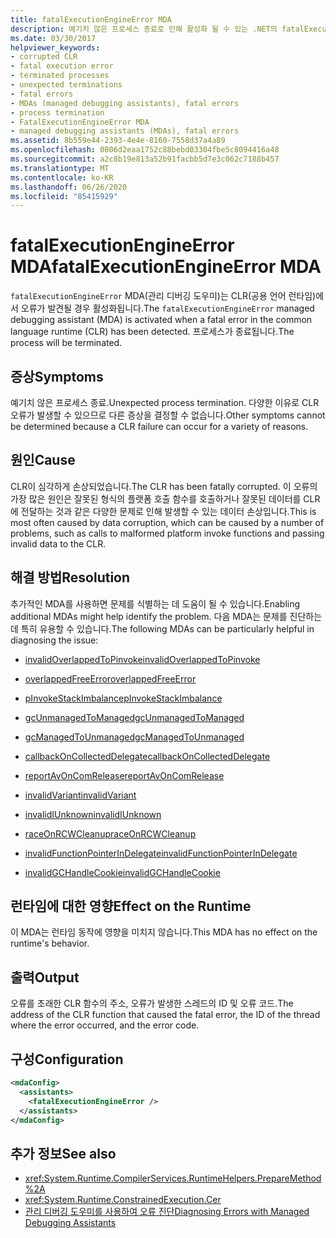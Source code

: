 ```yaml
---
title: fatalExecutionEngineError MDA
description: 예기치 않은 프로세스 종료로 인해 활성화 될 수 있는 .NET의 fatalExecutionEngineError MDA (관리 디버깅 도우미)를 검토 합니다.
ms.date: 03/30/2017
helpviewer_keywords:
- corrupted CLR
- fatal execution error
- terminated processes
- unexpected terminations
- fatal errors
- MDAs (managed debugging assistants), fatal errors
- process termination
- FatalExecutionEngineError MDA
- managed debugging assistants (MDAs), fatal errors
ms.assetid: 8b559e44-2393-4e4e-8160-7558d37a4a89
ms.openlocfilehash: 0806d2eaa1752c88bebd03304fbe5c8094416a48
ms.sourcegitcommit: a2c8b19e813a52b91facbb5d7e3c062c7188b457
ms.translationtype: MT
ms.contentlocale: ko-KR
ms.lasthandoff: 06/26/2020
ms.locfileid: "85415929"
---
```

# <a name="fatalexecutionengineerror-mda"></a><span data-ttu-id="dc3ca-103">fatalExecutionEngineError MDA</span><span class="sxs-lookup"><span data-stu-id="dc3ca-103">fatalExecutionEngineError MDA</span></span>
<span data-ttu-id="dc3ca-104">`fatalExecutionEngineError` MDA(관리 디버깅 도우미)는 CLR(공용 언어 런타임)에서 오류가 발견될 경우 활성화됩니다.</span><span class="sxs-lookup"><span data-stu-id="dc3ca-104">The `fatalExecutionEngineError` managed debugging assistant (MDA) is activated when a fatal error in the common language runtime (CLR) has been detected.</span></span> <span data-ttu-id="dc3ca-105">프로세스가 종료됩니다.</span><span class="sxs-lookup"><span data-stu-id="dc3ca-105">The process will be terminated.</span></span>  
  
## <a name="symptoms"></a><span data-ttu-id="dc3ca-106">증상</span><span class="sxs-lookup"><span data-stu-id="dc3ca-106">Symptoms</span></span>  
 <span data-ttu-id="dc3ca-107">예기치 않은 프로세스 종료.</span><span class="sxs-lookup"><span data-stu-id="dc3ca-107">Unexpected process termination.</span></span> <span data-ttu-id="dc3ca-108">다양한 이유로 CLR 오류가 발생할 수 있으므로 다른 증상을 결정할 수 없습니다.</span><span class="sxs-lookup"><span data-stu-id="dc3ca-108">Other symptoms cannot be determined because a CLR failure can occur for a variety of reasons.</span></span>  
  
## <a name="cause"></a><span data-ttu-id="dc3ca-109">원인</span><span class="sxs-lookup"><span data-stu-id="dc3ca-109">Cause</span></span>  
 <span data-ttu-id="dc3ca-110">CLR이 심각하게 손상되었습니다.</span><span class="sxs-lookup"><span data-stu-id="dc3ca-110">The CLR has been fatally corrupted.</span></span> <span data-ttu-id="dc3ca-111">이 오류의 가장 많은 원인은 잘못된 형식의 플랫폼 호출 함수를 호출하거나 잘못된 데이터를 CLR에 전달하는 것과 같은 다양한 문제로 인해 발생할 수 있는 데이터 손상입니다.</span><span class="sxs-lookup"><span data-stu-id="dc3ca-111">This is most often caused by data corruption, which can be caused by a number of problems, such as calls to malformed platform invoke functions and passing invalid data to the CLR.</span></span>  
  
## <a name="resolution"></a><span data-ttu-id="dc3ca-112">해결 방법</span><span class="sxs-lookup"><span data-stu-id="dc3ca-112">Resolution</span></span>  
 <span data-ttu-id="dc3ca-113">추가적인 MDA를 사용하면 문제를 식별하는 데 도움이 될 수 있습니다.</span><span class="sxs-lookup"><span data-stu-id="dc3ca-113">Enabling additional MDAs might help identify the problem.</span></span> <span data-ttu-id="dc3ca-114">다음 MDA는 문제를 진단하는 데 특히 유용할 수 있습니다.</span><span class="sxs-lookup"><span data-stu-id="dc3ca-114">The following MDAs can be particularly helpful in diagnosing the issue:</span></span>  
  
- [<span data-ttu-id="dc3ca-115">invalidOverlappedToPinvoke</span><span class="sxs-lookup"><span data-stu-id="dc3ca-115">invalidOverlappedToPinvoke</span></span>](invalidoverlappedtopinvoke-mda.md)  
  
- [<span data-ttu-id="dc3ca-116">overlappedFreeError</span><span class="sxs-lookup"><span data-stu-id="dc3ca-116">overlappedFreeError</span></span>](overlappedfreeerror-mda.md)  
  
- [<span data-ttu-id="dc3ca-117">pInvokeStackImbalance</span><span class="sxs-lookup"><span data-stu-id="dc3ca-117">pInvokeStackImbalance</span></span>](pinvokestackimbalance-mda.md)  
  
- [<span data-ttu-id="dc3ca-118">gcUnmanagedToManaged</span><span class="sxs-lookup"><span data-stu-id="dc3ca-118">gcUnmanagedToManaged</span></span>](gcunmanagedtomanaged-mda.md)  
  
- [<span data-ttu-id="dc3ca-119">gcManagedToUnmanaged</span><span class="sxs-lookup"><span data-stu-id="dc3ca-119">gcManagedToUnmanaged</span></span>](gcmanagedtounmanaged-mda.md)  
  
- [<span data-ttu-id="dc3ca-120">callbackOnCollectedDelegate</span><span class="sxs-lookup"><span data-stu-id="dc3ca-120">callbackOnCollectedDelegate</span></span>](callbackoncollecteddelegate-mda.md)  
  
- [<span data-ttu-id="dc3ca-121">reportAvOnComRelease</span><span class="sxs-lookup"><span data-stu-id="dc3ca-121">reportAvOnComRelease</span></span>](reportavoncomrelease-mda.md)  
  
- [<span data-ttu-id="dc3ca-122">invalidVariant</span><span class="sxs-lookup"><span data-stu-id="dc3ca-122">invalidVariant</span></span>](invalidvariant-mda.md)  
  
- [<span data-ttu-id="dc3ca-123">invalidIUnknown</span><span class="sxs-lookup"><span data-stu-id="dc3ca-123">invalidIUnknown</span></span>](invalidiunknown-mda.md)  
  
- [<span data-ttu-id="dc3ca-124">raceOnRCWCleanup</span><span class="sxs-lookup"><span data-stu-id="dc3ca-124">raceOnRCWCleanup</span></span>](raceonrcwcleanup-mda.md)  
  
- [<span data-ttu-id="dc3ca-125">invalidFunctionPointerInDelegate</span><span class="sxs-lookup"><span data-stu-id="dc3ca-125">invalidFunctionPointerInDelegate</span></span>](invalidfunctionpointerindelegate-mda.md)  
  
- [<span data-ttu-id="dc3ca-126">invalidGCHandleCookie</span><span class="sxs-lookup"><span data-stu-id="dc3ca-126">invalidGCHandleCookie</span></span>](invalidgchandlecookie-mda.md)  
  
## <a name="effect-on-the-runtime"></a><span data-ttu-id="dc3ca-127">런타임에 대한 영향</span><span class="sxs-lookup"><span data-stu-id="dc3ca-127">Effect on the Runtime</span></span>  
 <span data-ttu-id="dc3ca-128">이 MDA는 런타임 동작에 영향을 미치지 않습니다.</span><span class="sxs-lookup"><span data-stu-id="dc3ca-128">This MDA has no effect on the runtime's behavior.</span></span>  
  
## <a name="output"></a><span data-ttu-id="dc3ca-129">출력</span><span class="sxs-lookup"><span data-stu-id="dc3ca-129">Output</span></span>  
 <span data-ttu-id="dc3ca-130">오류를 초래한 CLR 함수의 주소, 오류가 발생한 스레드의 ID 및 오류 코드.</span><span class="sxs-lookup"><span data-stu-id="dc3ca-130">The address of the CLR function that caused the fatal error, the ID of the thread where the error occurred, and the error code.</span></span>  
  
## <a name="configuration"></a><span data-ttu-id="dc3ca-131">구성</span><span class="sxs-lookup"><span data-stu-id="dc3ca-131">Configuration</span></span>  
  
```xml  
<mdaConfig>  
  <assistants>  
    <fatalExecutionEngineError />  
  </assistants>  
</mdaConfig>  
```  
  
## <a name="see-also"></a><span data-ttu-id="dc3ca-132">추가 정보</span><span class="sxs-lookup"><span data-stu-id="dc3ca-132">See also</span></span>

- <xref:System.Runtime.CompilerServices.RuntimeHelpers.PrepareMethod%2A>
- <xref:System.Runtime.ConstrainedExecution.Cer>
- [<span data-ttu-id="dc3ca-133">관리 디버깅 도우미를 사용하여 오류 진단</span><span class="sxs-lookup"><span data-stu-id="dc3ca-133">Diagnosing Errors with Managed Debugging Assistants</span></span>](diagnosing-errors-with-managed-debugging-assistants.md)
